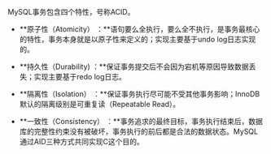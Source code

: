 MySQL事务包含四个特性，号称ACID。

-  **原子性（Atomicity） ：**语句要么全执行，要么全不执行，是事务最核心的特性，事务本身就是以原子性来定义的；实现主要基于undo log日志实现的。
-  **持久性（Durability) ：**保证事务提交后不会因为宕机等原因导致数据丢失；实现主要基于redo log日志。

- **隔离性（Isolation） ：**保证事务执行尽可能不受其他事务影响；InnoDB默认的隔离级别是可重复读（Repeatable Read）。
-  **一致性（Consistency） ：**事务追求的最终目标，事务执行结束后，数据库的完整性约束没有被破坏，事务执行的前后都是合法的数据状态。MySQL通过AID三种方式共同实现C这个目的。

